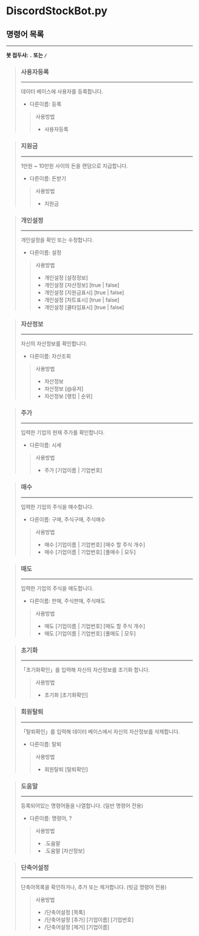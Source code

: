 DiscordStockBot.py
==================

## 명령어 목록
---------------
**봇 접두사: `.` 또는 `/`**

>### 사용자등록
> ---
> 데이터 베이스에 사용자를 등록합니다.
>* 다른이름: 등록
>> 사용방법
>>* 사용자등록

>### 지원금
> ---
> 1만원 ~ 10만원 사이의 돈을 랜덤으로 지급합니다.
>* 다른이름: 돈받기
>> 사용방법
>>* 지원금

>### 개인설정
> ---
> 개인설정을 확인 또는 수정합니다.
>* 다른이름: 설정
>> 사용방법
>>* 개인설정 [설정정보]
>>* 개인설정 [자산정보] [true | false]
>>* 개인설정 [지원금표시] [true | false]
>>* 개인설정 [차트표시] [true | false]
>>* 개인설정 [쿨타임표시] [true | false]

>### 자산정보
> ---
> 자신의 자산정보를 확인합니다.
>* 다른이름: 자산조회
>> 사용방법
>>* 자산정보
>>* 자산정보 [@유저]
>>* 자산정보 [랭킹 | 순위]

>### 주가
> ---
> 입력한 기업의 현재 주가를 확인합니다.
>* 다른이름: 시세
>> 사용방법
>>* 주가 [기업이름 | 기업번호]

>### 매수
> ---
> 입력한 기업의 주식을 매수합니다.
>* 다른이름: 구매, 주식구매, 주식매수
>> 사용방법
>>* 매수 [기업이름 | 기업번호] [매수 할 주식 개수]
>>* 매수 [기업이름 | 기업번호] [풀매수 | 모두]

>### 매도
> ---
> 입력한 기업의 주식을 매도합니다.
>* 다른이름: 판매, 주식판매, 주식매도
>> 사용방법
>>* 매도 [기업이름 | 기업번호] [매도 할 주식 개수]
>>* 매도 [기업이름 | 기업번호] [풀매도 | 모두]


>### 초기화
> ---
> 「초기화확인」를 입력해 자신의 자산정보를 초기화 합니다.
>> 사용방법
>>* 초기화 [초기화확인]

>### 회원탈퇴
> ---
> 「탈퇴확인」를 입력해 데이터 베이스에서 자신의 자산정보를 삭제합니다.
>* 다른이름: 탈퇴
>> 사용방법
>>* 회원탈퇴 [탈퇴확인]

>### 도움말
> ---
> 등록되어있는 명령어들을 나열합니다. (일반 명령어 전용)
>* 다른이름: 명령어, ?
>> 사용방법
>>* .도움말
>>* .도움말 [자산정보]

>### 단축어설정
> ---
> 단축어목록을 확인하거나, 추가 또는 제거합니다. (빗금 명령어 전용)
>> 사용방법
>>* /단축어설정 [목록]
>>* /단축어설정 [추가] [기업이름] [기업번호]
>>* /단축어설정 [제거] [기업이름]
